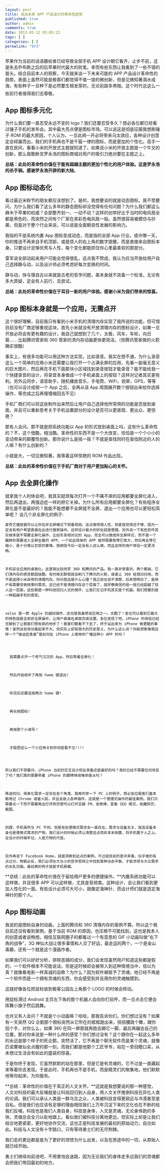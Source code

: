 ```yaml
---
layout: post
title: 谈谈未来 APP 产品设计的革命性趋势
published: true
author: admin
comments: true
date: 2013-05-12 05:05:23
tags: [ ]
categories: [ ]
permalink: "973"
---
```

苹果作为当前的话语霸权者已经导致全部手机 APP 设计朝它看齐，止步不前，这是失去乔布斯之后的后苹果时代最大的败笔。幸而有些东西让我看到了一些不错的苗头。结合目前本人的观察，今天就来谈一下未来可能的 APP 产品设计革命性的趋势。表面上虽然可能是极客们都觉得不值一提的微创新，但是见微知著滴水成海，有些种子一旦种下是必然要生根发芽的，无论前路多黑暗。这个时代总这么一些前行者值得我们去尊敬。

## App 图标多元化

为什么我们要一直忍受永远不变的 logo？我们还要忍受多久？想必各位都已经看过锤子手机的发布会。其中最大亮点便是图标市场。可以说这是彻底征服我想刷锤子 ROM 的最大原因，个人认为，一旦此阀一开必将带来马太效应，各种设计创意定会倾巢而出，我们的手机再也不是千篇一律的图标，而是更加的个性化。高手一直在民间，看看小米的开放式主题就知道了。如果说小米的开放主题是一个牛叉的创新，那么我敢断言罗永浩的图标商城对用户的吸引力绝对要在主题之上。

**总结：此处的革命性价值在于能有超越主题的更加个性化的用户体验。这是罗永浩的杀手锏。感谢罗永浩开辟的新大陆**。

## 

## App 图标动态化

看过最近米粉节的朋友都应该想到了。是的，我想要谈的就是动态图标。我不禁要问，为什么我们看了这么多年的静态图标却没觉得有任何问题？为什么我们都这么麻木于苹果的权威？全部整齐划一、一动不动？这样的创举好比于当时的电风扇全都是黑色的，而突然之间有个厂家在卖彩色电风扇一般。虽然很容易被模仿与抄袭，但是对于整个行业来说，可以说是全面朝良性发展的影响力。

我指的不是系统内置 App 图标变成动态，而是指的全部 App 行业。或许哪一天，你的推送不再来自手机顶部，或是烦人的右上角的数字提醒，而是直接来自图标本身。只要设计足够优秀与人性，每个变化都能抓住你心里最柔软的那部分。

雷军说全部动起来用户可能会觉得很乱，这点我不赞成，我认为应当开放给用户自己选择静与动，以及设计师必须考虑好每次变换的时间。

静与动，快与慢自古以来就是古老的哲学问题，美本身就不具备一个标准，无论有多大质疑，定会有人前行，去尝试。

**总结：此处的革命性价值在于耳目一新的用户体验。感谢小米为我们带来的惊喜。**

## App 图标本身就是一个应用，无需点开

这个很好理解，目前我只有看到小米手机的清理内存实现了我所说的功能，但可惜目前没有厂商足够重视这块，首先小米就没有开放清理内存的图标设计，如果一旦开放必将会有更有趣的设计，我自己就想到了几个，太极，风车，车轮，向日葵&#8230;&#8230; 比起腾讯管家和 360 管家的清内存动画更快更简洁。（但腾讯管家做的火箭确实很酷）



事实上，有很多功能可以用这种方法实现，比如录音。我实在想不通，为什么录音这么一个简单的应用小米还需要让我打开一个占满全屏的应用，先看一副毫无意义的巨大图片，然后再在手机下面那块小区域找到录音按钮才能录音？能不能给我一个快捷录音的设计，将录音本身做成一个手机桌面上的按钮？这样对记者其实更有利。另外云同步，语音助手，随机播放音乐，手电筒，WiFi，锁屏，GPS，等等（也可以设计成按一个 App 之后，会再从该 App 周围展开数个按钮出来给你选择操作，等完成之后再慢慢缩回去不见）

手机厂商们可以将这些制作出来然后让用户自己选择他所常用的功能是否放到桌面，并且可以重新思考关于手机设置部分的设计是否可以更直观、更出众、更惊艳？

那有人会问，那不就是把系统功能以 App 的形式放到桌面上吗，这有什么革命性的？不，这个很酷，相当酷。革命性的东西不是一个大改变，恰恰是一个个小小的变动带来的颠覆性创新。那你说什么是摇一摇？不就是查找同时在查找附近的人的人嘛？有什么创新的？

小就是大，一切见微知著。我等着这样惊艳的 ROM 作品出现。

**总结：此处的革命性价值在于手机厂商对于用户更加贴心的关怀。**

## App 去全屏化操作

就拿我个人的体会吧，我其实挺烦每次打开一个不痛不痒的应用都要全屏化进入，然后再退出，再强迫症一样的把它关掉。为什么所有应用都要全屏化？有些程序全屏化是不是最好的？我能不能想要不全屏就不全屏，退出一个应用也可以更轻松简单呢？ 谈几个非全屏化的例子:


  
    爱奇艺播放器可以让你在非全屏模式下观看视频。这点做得很人性，但是我觉得还不够，因为一定会有用户希望直接在此进行搜索操作。这样设计最大的好处就是便捷。另外说一下有些软件其实根本就不需要全屏化操作，比如冬吴相对论的 App，完全可以做成非全屏样式，而不是一个臃肿的需要进入全屏去看的 APP。一个如此简单的 APP 居然需要我等它放大，然后再去等它缩小，是十分难以忍受的事情。我相信今后一定会有人这么做，而且这样的用户体验一定更流畅。
  
  
  
    手机安全应用的桌面化。这里我比较欣赏 360 和腾讯的产品。我一直非常喜欢，两个都装。它们清内存的感觉都超级酷。有时候无聊我就会刷几下腾讯的火箭，或者让 360 给我扫扫地，而不是选择小米自带的清理内存。你问我这是什么心理？我之前也说不清楚，后来想明白了，是用户有需要惊艳效果的需求。这已经不是清理内存这个层面了，就好像微信的摇一摇已经超越了找人这一层面，这些都是一种科技回归人文的情怀，让我们忘记手机其实是个机器。我们想要的是一种超越手机的感受。
  
  
  
    velox 是一款 Apple 的越狱插件，这也是我最想说应用之一。太酷了！各位可以看到它最大的特色就是全部非全屏操作，让用户直接在桌面完成设置。各位发现了吧，iPhone 的体验已经无聊到了让极客们想发疯的地步了！极客们都看不下去了，终于站出来为 iPhone 做更酷的事情！虽然这些改动看起来不大，但实际上却有很大的历史意义，为什么这么说？你能想象像我这样一个“强迫症患者”是如何在 iPhone 上使用听广播这种小 APP 的吗？
  
  
  
    
      我需要点开一个死气沉沉的 App，然后等着全屏化！
    
    
    
      然后开始收听了再按 home 键退出!
    
    
    
      听完后还要连按两次 home 键!
    
    
    
      再长按图标!
    
    
    
      再按那个小减号！
    
    
    
      才能把这么一个小应用关到你彻底看不见!!!!
    
  
  
  
    所以我们不禁要问，iPhone 当初的交互设计现在来看还是最好的吗？真的已经不需要任何改变了吗？我们真的需要带着 iPhone 的脚铐继续唯命是从吗？
  
  
  
    殊途同归，简单化需求一定存在各个角落，我再列举一下 PC 上的例子。想必各位极客们基本都用过 Chrome 或者火狐，并且会装上各种插件，这就是一个便捷式操作的最佳案例。我们只需要点一下而不需要再去打开网页便可以打开豆瓣 FM，发微博，查看 SEO 情况，收藏网页，截图。
  
  
  
    同理，手机虽然与 PC 不同，但是有些便携式需求会一直存在。需求与设备无关，就连设备本身也是便携式需求的产物，我们设计的时候必须认清楚这点而非本末倒置，将手机置于人之上。在设计的时候牢记，人是万物的尺度。
  
  
  
    另外再说下 Facebook Home，就是洞察到这点的案例。不过就目前的差评来看，似乎做的有点过分。物极必反，我们必须在大与小的哲学思辨之中找到某种动态平衡，才能求得与大众需求的水乳交融。最经典的例子就是手机屏幕。
  


**总结：此处的革命性价值在于留给用户更多的便捷操作。**内置系统功能可以这样做，并且很多 APP 可以这样做，尤其是音频类。这种设计，会让我们看到更加人性化的一面。有些设计必须可大可小，就像定海神针，而设计师们就是造定海神针的那个人。

## App 图标动画

我说的是图标自身的动画，上面的腾讯和 360 清理内存的案例不算。所以这个我目前还没有看到案例，基于当前 ROM 的原因，也压根不可能找到，这也是我本人的创意或者说畅想。相信互联网圈子的都看过一个有意思的 GIF 小动画叫做“右下角的战争”，3Q 神仙大战让很多事情和人交了好运，最走运的两个，一个是金山毒霸，还有一个就是这个漫画作者。

如果我们可以好好分析，排除恶搞的成分，我们会发现虽然用户知道这些都是假的，一个软件根本不可能说话，但是这时候却会被带入到这种情境当中，信以为真？就像看电影一样真诚的自欺？为什么？因为软件被赋予了灵魂，他已经不再是一个软件而是一个拥有灵魂的东西，你会感受到并且用你的灵魂触摸到。

这就好像各位把鼠标放到极客公园左上角那个 LOGO 的时候会转动。

用鼠标滑过 Android 主页左下角的那个机器人会向你打招呼，而一旦点击它便会挥舞小旗子然后跳舞。

也许又有人会问？不就是个小动画嘛？哈哈，那我告诉你们，你们想过没有？如果有一天突然 QQ 企鹅那个图标突然从它所在的框框跑出来，扭扭腰跳个舞，跟你招个手，对你么么，如果 360 在同一屏那就再跑去踢它一脚，最后再蹦会自己的位置，那对你来说是一种什么样的感受？你们想过没有？这个跟你在一起这么多年的永远是那个样子的死企鹅，突然活了，它不再是个聊天软件而是某个灵魂，就像匹诺曹被仙女点醒的那一刻，而我们都是他那个工匠爷爷，站在一旁目瞪口呆，从未想过生活会有如此的盛装的惊喜。

于是你终于发现，它虽然默默的站在那里，但是它是有灵魂的，它不过是一直藏起来等着你去发现。于是此时，手机再也不是手机，而是精灵们的聚集地，他们默默地等你起床，为你服务。

**总结：革命性的价值在于真正的人文关怀。**这就是我想要说的那一种感觉，人文对科技的最大反哺就是让科技回归到人自身，用人文关怀推倒科技在异化人类的论调。我们可以承认人类是一群乌合之众，人类被科技变得更疏远与冷漠甚至是自私。但是我们也应该有足够的理由相信我们上万年沉淀下来的文化也在不断的给我们反哺，科技也是我们人类自身，科技是身体，人文是灵魂，无论身体跑的多快，灵魂总会全力以赴地跟上。看似我们被科技分离地更远，但实际上却是让我们结合地更紧密，更好地协作交流，这也正是科技发展的最初的原始动力，自古如此。科技与人文没有十字路口，只有等待勇士们的无尽荆棘。

我们走的更远都是是为了更好的领悟为什么出发，以及在旅途中的一切，从原始人就已经开始。

勇士们继续向前进吧，不用害怕会迷路，因为无论我们的身体走多远我们的灵魂都会把我们带回最初的地方。